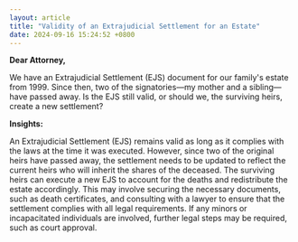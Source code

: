 ```yaml
---
layout: article
title: "Validity of an Extrajudicial Settlement for an Estate"
date: 2024-09-16 15:24:52 +0800
---
```


<p><strong>Dear Attorney,</strong></p><p>We have an Extrajudicial Settlement (EJS) document for our family's estate from 1999. Since then, two of the signatories—my mother and a sibling—have passed away. Is the EJS still valid, or should we, the surviving heirs, create a new settlement?</p><p><strong>Insights:</strong></p><p>An Extrajudicial Settlement (EJS) remains valid as long as it complies with the laws at the time it was executed. However, since two of the original heirs have passed away, the settlement needs to be updated to reflect the current heirs who will inherit the shares of the deceased. The surviving heirs can execute a new EJS to account for the deaths and redistribute the estate accordingly. This may involve securing the necessary documents, such as death certificates, and consulting with a lawyer to ensure that the settlement complies with all legal requirements. If any minors or incapacitated individuals are involved, further legal steps may be required, such as court approval.</p>